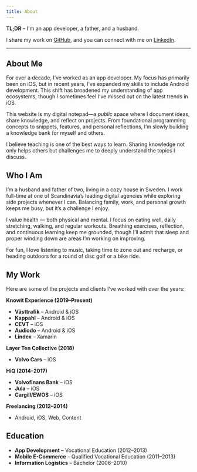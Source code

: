 ```yaml
---
title: About
---
```


**TL;DR** – I'm an app developer, a father, and a husband.  

I share my work on [GitHub](http://github.com/johanwigmo), and you can connect with me on [LinkedIn](https://se.linkedin.com/in/johanwigmo).  

---

## About Me  

For over a decade, I’ve worked as an app developer. My focus has primarily been on iOS, but in recent years, I’ve expanded my skills to include Android development. This shift has broadened my understanding of app ecosystems, though I sometimes feel I’ve missed out on the latest trends in iOS.  

This website is my digital notepad—a _public_ space where I document ideas, share knowledge, and reflect on projects. From foundational programming concepts to snippets, features, and personal reflections, I’m slowly building a knowledge bank for myself and others.  

I believe teaching is one of the best ways to learn. Sharing knowledge not only helps others but challenges me to deeply understand the topics I discuss.  

## Who I Am  

I’m a husband and father of two, living in a cozy house in Sweden. I work full-time at one of Scandinavia’s leading digital agencies while exploring side projects whenever I can. Balancing family, work, and personal growth keeps me busy, but it’s a challenge I enjoy.  

I value health — both physical and mental. I focus on eating well, daily stretching, walking, and regular workouts. Breathing exercises, reflection, and continuous learning keep me grounded, though I’ll admit that sleep and proper winding down are areas I’m working on improving.  

For fun, I love listening to music, taking time to zone out and recharge, or heading outdoors for a round of disc golf or a bike ride.  

## My Work  

Here are some of the projects and clients I’ve worked with over the years:  

**Knowit Experience (2019–Present)**  
- **Västtrafik** – Android & iOS  
- **Kappahl** – Android & iOS  
- **CEVT** – iOS  
- **Audiodo** – Android & iOS  
- **Lindex** – Xamarin  

**Layer Ten Collective (2018)**  
- **Volvo Cars** – iOS  

**HiQ (2014–2017)**  
- **Volvofinans Bank** – iOS  
- **Jula** – iOS  
- **Cargill/EWOS** – iOS  

**Freelancing (2012–2014)**  
- Android, iOS, Web, Content  

## Education  

- **App Development** – Vocational Education (2012–2013)  
- **Mobile E-Commerce** – Qualified Vocational Education (2011–2013)  
- **Information Logistics** – Bachelor (2006–2010)